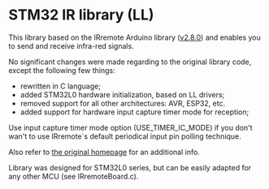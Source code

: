 # STM32 IR library (LL)

This library based on the IRremote Arduino library ([v2.8.0](https://github.com/z3t0/Arduino-IRremote/releases)) and enables you to send and receive infra-red signals.

No significant changes were made regarding to the original library code, except the following few things:
- rewritten in C language;
- added STM32L0 hardware initialization, based on LL drivers;
- removed support for all other architectures: AVR, ESP32, etc.
- added support for hardware input capture timer mode for reception;

Use input capture timer mode option (USE_TIMER_IC_MODE) if you don't wan't to use IRremote`s default periodical input pin polling technique.

Also refer to [the original homepage](http://z3t0.github.io/Arduino-IRremote/) for an additional info.

Library was designed for STM32L0 series, but can be easily adapted for any other MCU (see IRremoteBoard.c).